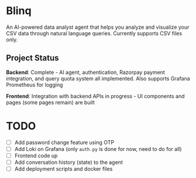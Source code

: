 # Blinq

An AI-powered data analyst agent that helps you analyze and visualize your CSV data through natural language queries. Currently supports CSV files only.

## Project Status

**Backend**: Complete - AI agent, authentication, Razorpay payment integration, and query quota system all implemented. Also supports Grafana Prometheus for logging

**Frontend**: Integration with backend APIs in progress - UI components and pages (some pages remain) are built

# TODO
- [ ] Add password change feature using OTP
- [ ] Add Loki on Grafana (only `auth.py` is done for now, need to do for all)
- [ ] Frontend code up
- [ ] Add conversation history (state) to the agent
- [ ] Add deployment scripts and docker files